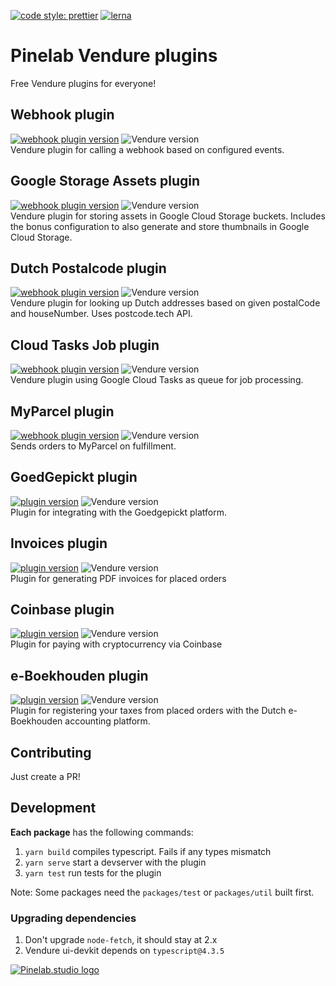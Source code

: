 [![code style: prettier](https://img.shields.io/badge/code_style-prettier-ff69b4.svg)](https://github.com/prettier/prettier)
[![lerna](https://img.shields.io/badge/maintained%20with-lerna-cc00ff.svg)](https://lerna.js.org/)

# Pinelab Vendure plugins

Free Vendure plugins for everyone!

## Webhook plugin

[![webhook plugin version](https://img.shields.io/npm/v/vendure-plugin-webhook)](https://www.npmjs.com/package/vendure-plugin-webhook)
![Vendure version](https://img.shields.io/npm/dependency-version/vendure-plugin-webhook/dev/@vendure/core)  
Vendure plugin for calling a webhook based on configured events.

## Google Storage Assets plugin

[![webhook plugin version](https://img.shields.io/npm/v/vendure-plugin-google-storage-assets)](https://www.npmjs.com/package/vendure-plugin-google-storage-assets)
![Vendure version](https://img.shields.io/npm/dependency-version/vendure-plugin-google-storage-assets/dev/@vendure/core)  
Vendure plugin for storing assets in Google Cloud Storage buckets.
Includes the bonus configuration to also generate and store thumbnails in Google Cloud Storage.

## Dutch Postalcode plugin

[![webhook plugin version](https://img.shields.io/npm/v/vendure-plugin-dutch-postalcode)](https://www.npmjs.com/package/vendure-plugin-dutch-postalcode)
![Vendure version](https://img.shields.io/npm/dependency-version/vendure-plugin-dutch-postalcode/dev/@vendure/core)  
Vendure plugin for looking up Dutch addresses based on given postalCode and houseNumber. Uses postcode.tech API.

## Cloud Tasks Job plugin

[![webhook plugin version](https://img.shields.io/npm/v/vendure-plugin-google-cloud-tasks)](https://www.npmjs.com/package/vendure-plugin-google-cloud-tasks)
![Vendure version](https://img.shields.io/npm/dependency-version/vendure-plugin-dutch-postalcode/dev/@vendure/core)  
Vendure plugin using Google Cloud Tasks as queue for job processing.

## MyParcel plugin

[![webhook plugin version](https://img.shields.io/npm/v/vendure-plugin-myparcel)](https://www.npmjs.com/package/vendure-plugin-myparcel)
![Vendure version](https://img.shields.io/npm/dependency-version/vendure-plugin-myparcel/dev/@vendure/core)  
Sends orders to MyParcel on fulfillment.

## GoedGepickt plugin

[![plugin version](https://img.shields.io/npm/v/vendure-plugin-myparcel)](https://www.npmjs.com/package/vendure-plugin-goedgepickt)
![Vendure version](https://img.shields.io/npm/dependency-version/vendure-plugin-goedgepickt/dev/@vendure/core)  
Plugin for integrating with the Goedgepickt platform.

## Invoices plugin

[![plugin version](https://img.shields.io/npm/v/vendure-plugin-invoices)](https://www.npmjs.com/package/vendure-plugin-invoices)
![Vendure version](https://img.shields.io/npm/dependency-version/vendure-plugin-invoices/dev/@vendure/core)  
Plugin for generating PDF invoices for placed orders

## Coinbase plugin

[![plugin version](https://img.shields.io/npm/v/vendure-plugin-invoices)](https://www.npmjs.com/package/vendure-plugin-coinbase)
![Vendure version](https://img.shields.io/npm/dependency-version/vendure-plugin-coinbase/dev/@vendure/core)  
Plugin for paying with cryptocurrency via Coinbase

## e-Boekhouden plugin

[![plugin version](https://img.shields.io/npm/v/vendure-plugin-invoices)](https://www.npmjs.com/package/vendure-plugin-e-boekhouden)
![Vendure version](https://img.shields.io/npm/dependency-version/vendure-plugin-e-boekhouden/dev/@vendure/core)  
Plugin for registering your taxes from placed orders with the Dutch e-Boekhouden accounting platform.

## Contributing

Just create a PR!

## Development

**Each package** has the following commands:

1. `yarn build` compiles typescript. Fails if any types mismatch
2. `yarn serve` start a devserver with the plugin
3. `yarn test` run tests for the plugin

Note: Some packages need the `packages/test` or `packages/util` built first.

### Upgrading dependencies

1. Don't upgrade `node-fetch`, it should stay at 2.x
2. Vendure ui-devkit depends on `typescript@4.3.5`

[![Pinelab.studio logo](https://pinelab.studio/img/pinelab-logo.png)](https://pinelab.studio)
